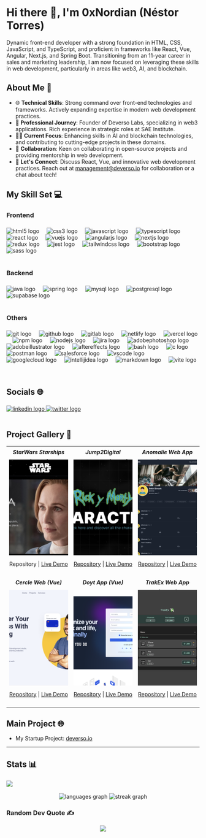 # Hi there 👋, I'm 0xNordian (Néstor Torres)

Dynamic front-end developer with a strong foundation in HTML, CSS, JavaScript, and TypeScript, and proficient in frameworks like React, Vue, Angular, Next.js, and Spring Boot. Transitioning from an 11-year career in sales and marketing leadership, I am now focused on leveraging these skills in web development, particularly in areas like web3, AI, and blockchain.

## About Me 📖

- 🌐 **Technical Skills**: Strong command over front-end technologies and frameworks. Actively expanding expertise in modern web development practices.
- 🚀 **Professional Journey**: Founder of Deverso Labs, specializing in web3 applications. Rich experience in strategic roles at SAE Institute.
- 👨‍💻 **Current Focus**: Enhancing skills in AI and blockchain technologies, and contributing to cutting-edge projects in these domains.
- 🤝 **Collaboration**: Keen on collaborating in open-source projects and providing mentorship in web development.
- 💬 **Let's Connect**: Discuss React, Vue, and innovative web development practices. Reach out at [management@deverso.io](mailto:management@deverso.io) for collaboration or a chat about tech!



<h2 align="left">My Skill Set 💻</h2>

###

<h3 align="left">Frontend</h3>

###

<div align="left">
  <img title="HTML5" src="https://cdn.jsdelivr.net/gh/devicons/devicon/icons/html5/html5-original.svg" height="40" alt="html5 logo"  />
  <img width="12" />
  <img title="CSS3" src="https://cdn.jsdelivr.net/gh/devicons/devicon/icons/css3/css3-original.svg" height="40" alt="css3 logo"  />
  <img width="12" />
  <img title="JavaScript" src="https://cdn.jsdelivr.net/gh/devicons/devicon/icons/javascript/javascript-original.svg" height="40" alt="javascript logo"  />
  <img width="12" />
  <img title="TypeScript" src="https://cdn.jsdelivr.net/gh/devicons/devicon/icons/typescript/typescript-original.svg" height="40" alt="typescript logo"  />
  <img width="12" />
  <img title="React" src="https://cdn.jsdelivr.net/gh/devicons/devicon/icons/react/react-original.svg" height="40" alt="react logo"  />
  <img width="12" />
  <img title="Vue.js" src="https://cdn.jsdelivr.net/gh/devicons/devicon/icons/vuejs/vuejs-original.svg" height="40" alt="vuejs logo"  />
  <img width="12" />
  <img title="Angular" src="https://cdn.simpleicons.org/angular/DD0031" height="40" alt="angularjs logo"  />
  <img width="12" />
  <img title="Next.js" src="https://skillicons.dev/icons?i=nextjs" height="40" alt="nextjs logo"  />
  <img width="12" />
  <img title="Redux" src="https://cdn.jsdelivr.net/gh/devicons/devicon/icons/redux/redux-original.svg" height="40" alt="redux logo"  />
  <img width="12" />
  <img title="Jest" src="https://cdn.jsdelivr.net/gh/devicons/devicon/icons/jest/jest-plain.svg" height="40" alt="jest logo"  />
  <img width="12" />
  <img title="Tailwind" src="https://skillicons.dev/icons?i=tailwind" height="40" alt="tailwindcss logo"  />
  <img width="12" />
  <img title="Bootstrap" src="https://cdn.jsdelivr.net/gh/devicons/devicon/icons/bootstrap/bootstrap-original.svg" height="40" alt="bootstrap logo"  />
  <img width="12" />
  <img title="Sass" src="https://cdn.simpleicons.org/sass/CC6699" height="40" alt="sass logo"  />
</div>

</br>

<h3 align="left">Backend</h3>

###

<div align="left">
  <img title="Java" src="https://cdn.jsdelivr.net/gh/devicons/devicon/icons/java/java-original.svg" height="40" alt="java logo"  />
  <img width="12" />
  <img title="Spring" src="https://cdn.jsdelivr.net/gh/devicons/devicon/icons/spring/spring-original.svg" height="40" alt="spring logo"  />
  <img width="12" />
  <img title="MySQL" src="https://cdn.simpleicons.org/mysql/4479A1" height="40" alt="mysql logo"  />
  <img width="12" />
  <img title="PostgreSQL" src="https://cdn.simpleicons.org/postgresql/4169E1" height="40" alt="postgresql logo"  />
  <img width="12" />
  <img title="Supabase" src="https://cdn.simpleicons.org/supabase/3ECF8E" height="40" alt="supabase logo"  />
</div>

</br>

<h3 align="left">Others</h3>

###

<div align="left">
  <img title="Git" src="https://cdn.jsdelivr.net/gh/devicons/devicon/icons/git/git-original.svg" height="40" alt="git logo"  />
  <img width="12" />
  <img title="Github" src="https://skillicons.dev/icons?i=github" height="40" alt="github logo"  />
  <img width="12" />
  <img title="Gitlab" src="https://skillicons.dev/icons?i=gitlab" height="40" alt="gitlab logo"  />
  <img width="12" />
  <img title="Netlify" src="https://cdn.simpleicons.org/netlify/00C7B7" height="40" alt="netlify logo"  />
  <img width="12" />
  <img title="Vercel" src="https://skillicons.dev/icons?i=vercel" height="40" alt="vercel logo"  />
  <img width="12" />
  <img title="NPM" src="https://cdn.simpleicons.org/npm/CB3837" height="40" alt="npm logo"  />
  <img width="12" />
  <img title="Node.js" src="https://cdn.simpleicons.org/nodedotjs/339933" height="40" alt="nodejs logo"  />
  <img width="12" />
  <img title="Jira" src="https://cdn.simpleicons.org/jira/0052CC" height="40" alt="jira logo"  />
  <img width="12" />
  <img title="adobe Photoshop" src="https://cdn.simpleicons.org/adobephotoshop/31A8FF" height="40" alt="adobephotoshop logo"  />
  <img width="12" />
  <img title="Adobe Illustrator" src="https://cdn.simpleicons.org/adobeillustrator/FF9A00" height="40" alt="adobeillustrator logo"  />
  <img width="12" />
  <img title="Adobe After Effects" src="https://cdn.simpleicons.org/adobeaftereffects/9999FF" height="40" alt="aftereffects logo"  />
  <img width="12" />
  <img title="Bash" src="https://cdn.simpleicons.org/gnubash/4EAA25" height="40" alt="bash logo"  />
  <img width="12" />
  <img title="C" src="https://cdn.simpleicons.org/c/A8B9CC" height="40" alt="c logo"  />
  <img width="12" />
  <img title="Postman" src="https://cdn.simpleicons.org/postman/FF6C37" height="40" alt="postman logo"  />
  <img width="12" />
  <img title="Salesforce" src="https://cdn.simpleicons.org/salesforce/00A1E0" height="40" alt="salesforce logo"  />
  <img width="12" />
  <img title="vsCode" src="https://cdn.simpleicons.org/visualstudiocode/007ACC" height="40" alt="vscode logo"  />
  <img width="12" />
  <img title="Google Cloud" src="https://skillicons.dev/icons?i=gcp" height="40" alt="googlecloud logo"  />
  <img width="12" />
  <img title="IntelliJ" src="https://skillicons.dev/icons?i=idea" height="40" alt="intellijidea logo"  />
  <img width="12" />
  <img title="MarkDown" src="https://skillicons.dev/icons?i=md" height="40" alt="markdown logo"  />
  <img width="12" />
  <img title="Vite" src="https://skillicons.dev/icons?i=vite" height="40" alt="vite logo"  />
</div>

</br>
</br>

<h2 align="left">Socials 🌐</h2>

###

<div align="left">
  <a href="https://www.linkedin.com/in/torres-nestor/" target="_blank">
    <img src="https://raw.githubusercontent.com/maurodesouza/profile-readme-generator/master/src/assets/icons/social/linkedin/default.svg" width="30" height="40" alt="linkedin logo"  />
  </a>
  <a href="https://twitter.com/0xNordian" target="_blank">
    <img src="https://raw.githubusercontent.com/maurodesouza/profile-readme-generator/master/src/assets/icons/social/twitter/default.svg" width="30" height="40" alt="twitter logo"  />
  </a>
</div>

</br>

## Project Gallery 🌟

<table>
  <tr>
    <!-- Project 1 -->
    <td width="33%" valign="top" style="height: 300px;">
  <div align="center" style="height: 25px; margin-bottom: 7px">
    <h5 style="margin: 0; line-height: 25px;">StarWars Starships (React)</h5>
  </div>
  <div style="height: 250px; margin-bottom: 7px">
    <a href="https://sw-sprint8.vercel.app/">
      <img src="./assets/sw.jpeg" alt="StarWars Starship Project" style="width: 100%; height: 100%; object-fit: cover; display: block;">
    </a>
  </div>
  <p align="center" style="height: 25px; width: 100%; text-align: center;">
    <a style="text-decoration: none;" href="https://github.com/0xNordian/sprint8">Repository</a> | 
    <a href="https://sw-sprint8.vercel.app/">Live Demo</a>
  </p>
</td>
    <!-- Project 2 -->
<td width="33%" valign="top" style="height: 300px;">
  <div align="center" style="height: 25px; margin-bottom: 7px">
    <h5 style="margin: 0; line-height: 25px;">Jump2Digital Hackathon (React)</h5>
  </div>
  <div style="height: 250px; margin-bottom: 7px">
    <a href="https://wubba.netlify.app/">
      <img src="./assets/rickandmorty.png" alt="Jump2Digital Hackathon Web" style="width: 100%; height: 100%; object-fit: cover; display: block;">
    </a>
  </div>
  <p align="center" style="height: 25px; text-align: center;">
      <a href="https://github.com/0xNordian/rickyandmorty-j2d-hackaton">Repository</a> | 
      <a href="https://wubba.netlify.app/">Live Demo</a>
  </p>
    <!-- Project 3 -->
    <td width="33%" valign="top" style="height: 300px;">
  <div style="height: 25px; margin-bottom: 7px">
    <h5 align="center" style="margin: 0; line-height: 25px;">Anomalie Web App (Next.js)</h5>
  </div>
  <div style="height: 250px; margin-bottom: 7px">
<a href="https://anomalie.vercel.app/">
        <img src="./assets/anomalie-app.png" alt="Anomalie App" style="width: 100%; height: 100%; object-fit: cover;">
      </a>
  </div>
  <p align="center" style="height: 25px; text-align: center;">
      <a href="https://github.com/0xNordian/anomalie-app-supabase">Repository</a> | 
      <a href="https://anomalie.vercel.app/">Live Demo</a>
  </p>
  </tr>
      <tr>
    <!-- Project 4 -->
    <td width="33%" valign="top" style="height: 300px;">
  <div style="height: 25px; margin-bottom: 7px">
    <h5 align="center" style="margin: 0; line-height: 25px;">Cercle Web (Vue)</h5>
  </div>
  <div style="height: 250px; margin-bottom: 7px">
    <a href="https://circl3.netlify.app/">
      <img src="./assets/circl3.png" alt="Cercle Web" style="width: 100%; height: 100%; object-fit: cover; display: block;">
    </a>
  </div>
  <p align="center" style="height: 25px; text-align: center;">
    <a href="https://github.com/0xNordian/IronHack-MidTerm-Rpoject-Circle">Repository</a> | 
    <a href="https://circl3.netlify.app/">Live Demo</a>
  </p>
</td>
    <!-- Project 5 -->
<td width="33%" valign="top" style="height: 300px;">
  <div style="height: 25px; margin-bottom: 7px">
    <h5 align="center" style="margin: 0; line-height: 25px;">Doyt App (Vue)</h5>
  </div>
  <div style="height: 250px; margin-bottom: 7px">
    <a href="https://doyt.netlify.app/">
      <img src="./assets/doyt2.png" alt="doyt app" style="width: 100%; height: 100%; object-fit: cover; display: block;">
    </a>
  </div>
  <p align="center" style="height: 25px; text-align: center;">
      <a href="https://github.com/0xNordian/you-do">Repository</a> | 
      <a href="https://doyt.netlify.app/">Live Demo</a>
  </p>
    <!-- Project 6 -->
    <td width="33%" valign="top" style="height: 300px;">
  <div style="height: 25px; margin-bottom: 7px">
    <h5 align="center" style="margin: 0; line-height: 25px;">TrakEx Web App (React)</h5>
  </div>
  <div style="height: 250px; margin-bottom: 7px">
<a href="https://trakex.netlify.app/">
        <img src="./assets/trakex.png" alt="TrakEx App (React)" style="width: 100%; height: 100%; object-fit: cover;">
      </a>
  </div>
  <p align="center" style="height: 25px; text-align: center;">
      <a href="https://github.com/0xNordian/React-ExpenseTracker">Repository</a> | 
      <a href="https://trakex.netlify.app/">Live Demo</a>
  </p>
  </tr>

</table>

## Main Project 🌐

-   My Startup Project: [deverso.io](https://deverso.io)

---

###

<h2 align="left">Stats 📊</h2>

###
[![](https://visitcount.itsvg.in/api?id=0xnordian&icon=0&color=0)](https://visitcount.itsvg.in)
<div align="center">
  <img src="https://github-readme-stats.vercel.app/api/top-langs?username=0xnordian&locale=en&hide_title=false&layout=compact&card_width=320&langs_count=5&theme=dracula&hide_border=false&order=2" height="150" alt="languages graph"  />
  <img src="https://streak-stats.demolab.com?user=0xnordian&locale=en&mode=daily&theme=dracula&hide_border=false&border_radius=5&order=3" height="150" alt="streak graph"  />
</div>

### Random Dev Quote ✍️
<div align="center">
  <img src="https://quotes-github-readme.vercel.app/api?type=horizontal&theme=radical" />
</div>
<!-- ![](https://quotes-github-readme.vercel.app/api?type=horizontal&theme=radical) ->

---

<sub>Last updated by [oxNordian](https://github.com/0xNordian) on `13/11/2023`.</sub>


<!-- Proudly created with GPRM ( https://gprm.itsvg.in ) -->





